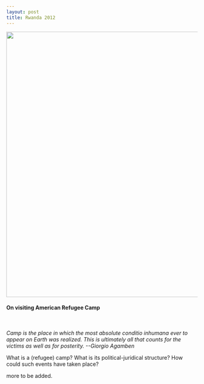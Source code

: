 ```yaml
---
layout: post
title: Rwanda 2012 
---
```


<img src="https://lh3.googleusercontent.com/szdVzfN4lkLk3f6zA1uDpM-MOZbLeeTfh1V6tObKo03cf2wySOg5uRp-zHv0K7vUKIERd6mv7tp9rBAur_I1C2MC0Uk7c5Csl4B27naFXKd1eYaCV76qVIh7N7y7PojbXGL2fp8BoCBk3XTqWrt154VyPT-HQZ2e9Voi2IHjiINt2RSTgLSNItiA4QkQe0QGJgFZ5XwvE-HJsn7zD_Q5ekh_eJSCJUu4D9CGcrc8jg3ZiQz0OtY5D4-5oIvBj5RhAhlAoBsng6XEiWRndFEY3-r1WeWK1hF3puUKGqsUkeNBrcpBMSXoCyixJV2oPCIdVFykO2Md6DbVhDwJFijVBgN_4MEOOYV6noOP9y7TSHAEUYIW8lKlG_K6sOnfDKPZw0u1yEY9nCjBf7fw_sncQoanPz-UqeAYT1CJ6CosM67B0Slf3RAZTUmH4CNUk88JMpcr7jRX0qEbv8sgOzqkPiv6b3TtEjmEOT_3PkxX2RakLultX2FSAThH8EgBdwOpGTBu5Wqsi4NCwGKhkqyJ_aYszC5WnmGS-UJ44VrIeqap=w427-h320-no" alt="" title="example image" width="700">


#### On visiting American Refugee Camp 
<br>

*Camp is the place in which the most absolute conditio inhumana ever to appear on Earth was realized. This is ultimately all that counts for the victims as well as for posterity. --Giorgio Agamben*

What is a (refugee) camp? What is its political-juridical structure? How could such events have taken place? 

more to be added.
